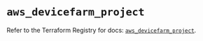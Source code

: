 # `aws_devicefarm_project`

Refer to the Terraform Registry for docs: [`aws_devicefarm_project`](https://registry.terraform.io/providers/hashicorp/aws/6.9.0/docs/resources/devicefarm_project).
